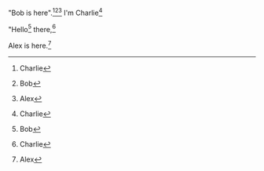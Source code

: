 "Bob is here".[^4][^7][^2] I'm Charlie[^4]

"Hello[^7] there,[^4]

Alex is here.[^2]



[^4]: Charlie
[^2]: Alex
[^7]: Bob